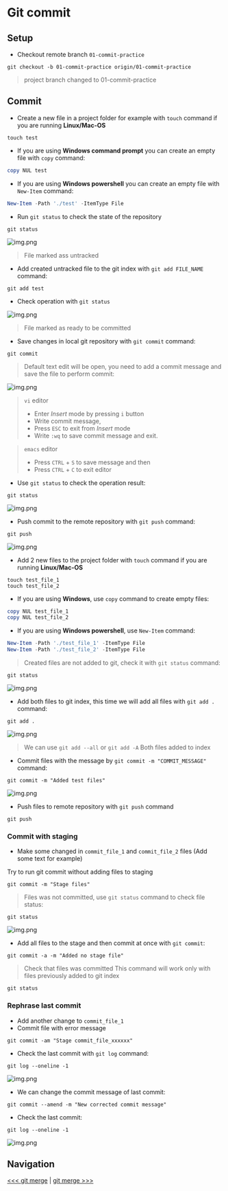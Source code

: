 # Git commit

## Setup

- Checkout remote branch `01-commit-practice`

```shell
git checkout -b 01-commit-practice origin/01-commit-practice
```

> project branch changed to 01-commit-practice

## Commit

- Create a new file in a project folder for example with `touch` command if you are running **Linux/Mac-OS**

```shell
touch test
```

- If you are using **Windows command prompt** you can create an empty file with `copy` command:

```powershell
copy NUL test
```

- If you are using **Windows powershell** you can create an empty file with `New-Item` command:

```powershell
New-Item -Path './test' -ItemType File
```

- Run `git status` to check the state of the repository 

```shell
git status
```

![img.png](images/commit_01.png)

> File marked ass untracked

- Add created untracked file to the git index with `git add FILE_NAME` command:

```shell
git add test
```

- Check operation with `git status`

![img.png](images/commit_02.png)

> File marked as ready to be committed

- Save changes in local git repository with `git commit` command:

```shell
git commit
```

> Default text edit will be open, you need to add a commit message and save the file to perform commit:

![img.png](images/commit_03.png)

> `vi` editor
> - Enter *Insert* mode by pressing `i` button 
> - Write commit message, 
> - Press `ESC` to exit from *Insert* mode
> - Write `:wq` to save commit message and exit.

> `emacs` editor
> - Press `CTRL` + `S` to save message and then 
> - Press `CTRL` + `C` to exit editor

- Use `git status` to check the operation result:

```shell
git status
```

![img.png](images/commit_04.png)

- Push commit to the remote repository with `git push` command:

```shell
git push
```

![img.png](images/commit_05.png)

- Add 2 new files to the project folder with `touch` command if you are running **Linux/Mac-OS**

```shell
touch test_file_1
touch test_file_2
```

- If you are using **Windows**, use `copy` command to create empty files:

```powershell
copy NUL test_file_1
copy NUL test_file_2
```

- If you are using **Windows powershell**, use `New-Item` command:

```powershell
New-Item -Path './test_file_1' -ItemType File
New-Item -Path './test_file_2' -ItemType File
```

> Created files are not added to git, check it with `git status` command:

```shell
git status                                                                                                                                     
```

![img.png](images/commit_06.png)

- Add both files to git index, this time we will add all files with `git add .` command:

```shell
git add .
```

![img.png](images/commit_07.png)

> We can use `git add --all` or `git add -A`
> Both files added to index

- Commit files with the message by `git commit -m "COMMIT_MESSAGE"` command:

```shell
git commit -m "Added test files"
```

![img.png](images/commit_08.png)

- Push files to remote repository with `git push` command

```shell
git push
```

### Commit with staging

- Make some changed in `commit_file_1` and `commit_file_2` files (Add some text for example)

Try to run git commit without adding files to staging

```shell
git commit -m "Stage files"
```

> Files was not committed, use `git status` command to check file status: 

```shell
git status
```

![img.png](images/commit_09.png)

- Add all files to the stage and then commit at once with `git commit`:

```shell
git commit -a -m "Added no stage file"
```

> Check that files was committed
> This command will work only with files previously added to git index

```shell
git status
```

### Rephrase last commit

- Add another change to `commit_file_1`
- Commit file with error message

```shell
git commit -am "Stage commit_file_xxxxxx"
```

- Check the last commit with `git log` command:

```shell
git log --oneline -1
```

![img.png](images/commit_10.png)

- We can change the commit message of last commit:

```shell
git commit --amend -m "New corrected commit message"
```

- Check the last commit:

```shell
git log --oneline -1
```

![img.png](images/commit_11.png)

## Navigation

[<<< git merge](../01_branching/README.md) |
[git merge >>>](../03_merge/README.md)
